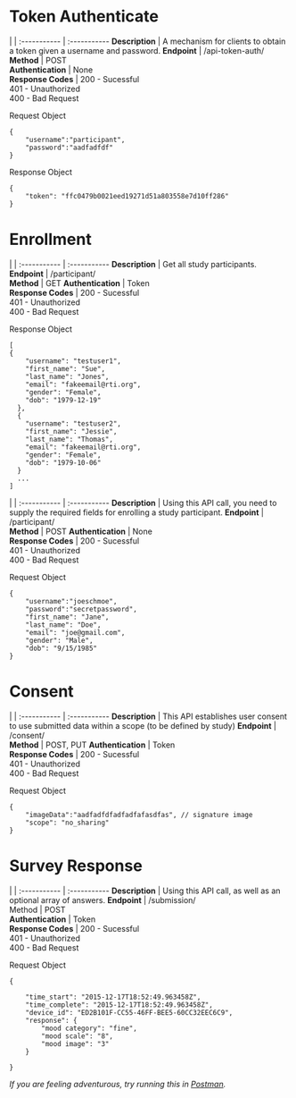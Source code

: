 

# Token Authenticate

|  | 
:----------- | :----------- 
__Description__         | A mechanism for clients to obtain a token given a username and password.
__Endpoint__         | /api-token-auth/
__Method__        | POST  
__Authentication__         | None       
__Response Codes__         | 200 - Sucessful<br/>401 - Unauthorized <br/>400 - Bad Request        

Request Object
```
{   
    "username":"participant",
    "password":"aadfadfdf"
}
```

Response Object
```
{
    "token": "ffc0479b0021eed19271d51a803558e7d10ff286"
}
```


# Enrollment

 |  | 
:----------- | :----------- 
__Description__         | Get all study participants.
__Endpoint__         | /participant/       
__Method__         | GET
__Authentication__         | Token  
__Response Codes__         | 200 - Sucessful<br/>401 - Unauthorized <br/>400 - Bad Request        

Response Object
```
[
{
    "username": "testuser1",
    "first_name": "Sue",
    "last_name": "Jones",
    "email": "fakeemail@rti.org",
    "gender": "Female",
    "dob": "1979-12-19"
  },
  {
    "username": "testuser2",
    "first_name": "Jessie",
    "last_name": "Thomas",
    "email": "fakeemail@rti.org",
    "gender": "Female",
    "dob": "1979-10-06"
  }
  ...
]

```

|  | 
:----------- | :----------- 
__Description__         | Using this API call, you need to supply the required fields for enrolling a study participant.
__Endpoint__         | /participant/       
__Method__         | POST
__Authentication__         | None  
__Response Codes__         | 200 - Sucessful<br/>401 - Unauthorized <br/>400 - Bad Request        

Request Object
```
{   
    "username":"joeschmoe",
    "password":"secretpassword",
    "first_name": "Jane",
    "last_name": "Doe",
    "email": "joe@gmail.com",
    "gender": "Male",
    "dob": "9/15/1985"
}

```


# Consent

|  | 
:----------- | :----------- 
__Description__         | This API establishes user consent to use submitted data within a scope (to be defined by study)
__Endpoint__         | /consent/   
__Method__         | POST, PUT 
__Authentication__         | Token          
__Response Codes__         | 200 - Sucessful<br/>401 - Unauthorized <br/>400 - Bad Request

Request Object
```
{   
    "imageData":"aadfadfdfadfadfafasdfas", // signature image
    "scope": "no_sharing"
}
```



# Survey Response

|  | 
:----------- | :----------- 
__Description__         | Using this API call, as well as an optional array of answers.
__Endpoint__         | /submission/  
Method         | POST       
__Authentication__         | Token        
__Response Codes__         | 200 - Sucessful<br/>401 - Unauthorized <br/>400 - Bad Request


Request Object
```
{   

    "time_start": "2015-12-17T18:52:49.963458Z",
    "time_complete": "2015-12-17T18:52:49.963458Z",
    "device_id": "ED2B101F-CC55-46FF-BEE5-60CC32EEC6C9",
    "response": {
    	"mood category": "fine",
        "mood scale": "8",
        "mood image": "3"
	}
 
}
```




_If you are feeling adventurous, try running this in [Postman](https://app.getpostman.com/run-collection/6241de2d723c0c4b8780)._




